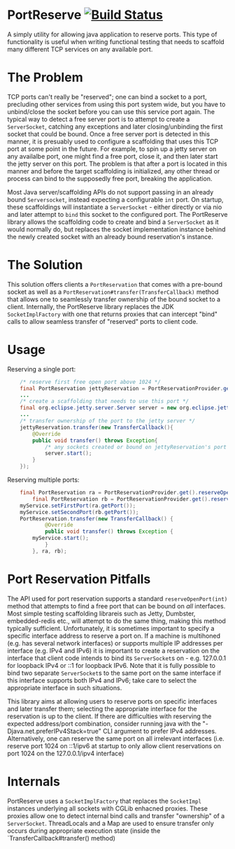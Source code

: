PortReserve [![Build Status](https://drone.io/github.com/ProfessorEugene/PortReserve/status.png)](https://drone.io/github.com/ProfessorEugene/PortReserve/latest) 
===========
A simply utility for allowing java application to reserve ports.  This type of functionality is useful when writing functional testing that needs to scaffold many different TCP services on any available port.  

The Problem
===========
TCP ports can't really be "reserved"; one can bind a socket to a port, precluding other services from using this port system wide, but you have to unbind/close the socket before you can use this service port again.  The typical way to detect a free server port is to attempt to create a `ServerSocket`, catching any exceptions and later closing/unbinding the first socket that could be bound.  Once a free server port is detected in this manner, it is presuably used to configure a scaffolding that uses this TCP port at some point in the future.  For example, to spin up a jetty server on any availalbe port, one might find a free port, close it, and then later start the jetty server on this port.  The problem is that after a port is located in this manner and before the target scaffolding is initialized, any other thread or process can bind to the supposedly free port, breaking the application.

Most Java server/scaffolding APIs do not support passing in an already bound `Serversocket`, instead expecting a configurable `int` port.  On startup, these scaffoldings will instantiate a `ServerSocket` - either directly or via nio and later attempt to `bind` this socket to the configured port.  The PortReserve library allows the scaffolding code to create and bind a `ServerSocket` as it would normally do, but replaces the socket implementation instance behind the newly created socket with an already bound reservation's instance.

The Solution
============
This solution offers clients a `PortReservation` that comes with a pre-bound socket as well as a `PortReservation#transfer(TransferCallback)` method that allows one to seamlessly transfer ownership of the bound socket to a client.  Internally, the PortReserve library replaces the JDK `SocketImplFactory` with one that returns proxies that can intercept "bind" calls to allow seamless transfer of "reserved" ports to client code.

Usage
=====
Reserving a single port:
```java
	/* reserve first free open port above 1024 */
	final PortReservation jettyReservation = PortReservationProvider.get().reserveOpenPort(1024);
	...
	/* create a scaffolding that needs to use this port */
	final org.eclipse.jetty.server.Server server = new org.eclipse.jetty.server(jettyReservation.getPort());
	...
	/* transfer ownership of the port to the jetty server */
	jettyReservation.transfer(new TransferCallback(){
		@Override
		public void transfer() throws Exception{
			/* any sockets created or bound on jettyReservation's port will be transfered to 'server' only within the execution scope of this method */
			server.start();
		}
	});
```
Reserving multiple ports:
```java
	final PortReservation ra = PortReservationProvider.get().reserveOpenPort(1024);
        final PortReservation rb = PortReservationProvider.get().reserveOpenPort(1024);
	myService.setFirstPort(ra.getPort());
	myService.setSecondPort(rb.getPort());
	PortReservation.transfer(new TransferCallback() {
            @Override
            public void transfer() throws Exception {
		myService.start();
            }
        }, ra, rb);
```

Port Reservation Pitfalls
=========================
The API used for port reservation supports a standard `reserveOpenPort(int)` method that attempts to find a free port that can be bound on *all* interfaces.  Most simple testing scaffolding librareis such as Jetty, Dumbster, embedded-redis etc., will attempt to do the same thing, making this method typically sufficient.  Unfortunately, it is sometimes important to specify a specific interface address to reserve a port on.  If a machine is multihoned (e.g. has several network interfaces) or supports multiple IP addresses per interface (e.g. IPv4 and IPv6) it is important to create a reservation on the interface that client code intends to bind its `ServerSocket`s on - e.g. 127.0.0.1 for loopback IPv4 or ::1 for loopback IPv6.  Note that it is fully possible to bind two separate `ServerSocket`s to the same port on the same interface if this interface supports both IPv4 and IPv6; take care to select the appropriate interface in such situations.

This library aims at allowing users to reserve ports on specific interfaces and later transfer them; selecting the appropriate interface for the reservation is up to the client.  If there are difficulties with reserving the expected address/port combination, consider running java with the "-Djava.net.preferIPv4Stack=true" CLI argument to prefer IPv4 addresses.  Alternatively, one can reserve the same port on all irrelevant interfaces (i.e. reserve port 1024 on ::1/ipv6 at startup to only allow client reservations on port 1024 on the 127.0.0.1/ipv4 interface) 

Internals
=========
PortReserve uses a `SocketImplFactory` that replaces the `SocketImpl` instances underlying all sockets with CGLib enhacned proxies.  These proxies allow one to detect internal bind calls and transfer "ownership" of a `ServerSocket`.  ThreadLocals and a Map are used to ensure transfer only occurs during appropriate execution state (inside the `TransferCallback#transfer() method)
